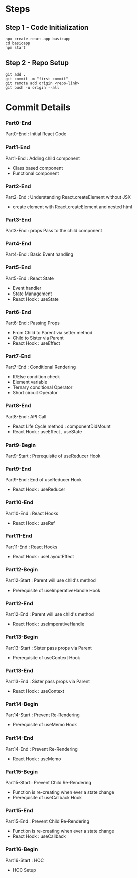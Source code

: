 # Steps

## Step 1 - Code Initialization

```
npx create-react-app basicapp
cd basicapp
npm start
```

## Step 2 - Repo Setup

```
git add .
git commit -m "first commit"
git remote add origin <repo-link>
git push -u origin --all
```

# Commit Details

### Part0-End 
Part0-End : Initial React Code 

### Part1-End  
Part1-End : Adding child component 
- Class based component
- Functional component

### Part2-End  
Part2-End : Understanding React.createElement without JSX
- create element with React.createElement and nested html

### Part3-End  
Part3-End : props Pass to the child component

### Part4-End  
Part4-End : Basic Event handling

### Part5-End  
Part5-End : React State
- Event handler
- State Management
- React Hook : useState

### Part6-End  
Part6-End : Passing Props
- From Child to Parent via setter method
- Child to Sister via Parent
- React Hook : useEffect

### Part7-End  
Part7-End : Conditional Rendering
- If/Else condition check
- Element variable
- Ternary conditional Operator
- Short circuit Operator

### Part8-End  
Part8-End : API Call
- React Life Cycle method : componentDidMount
- React Hook : useEffect , useState

### Part9-Begin  
Part9-Start : Prerequisite of useReducer Hook

### Part9-End  
Part9-End : End of useReducer Hook
- React Hook : useReducer

### Part10-End  
Part10-End : React Hooks
- React Hook : useRef

### Part11-End  
Part11-End : React Hooks
- React Hook : useLayoutEffect

### Part12-Begin  
Part12-Start : Parent will use child's method
- Prerequisite of useImperativeHandle Hook

### Part12-End  
Part12-End : Parent will use child's method
- React Hook : useImperativeHandle

### Part13-Begin  
Part13-Start : Sister pass props via Parent
- Prerequisite of useContext Hook

### Part13-End 
Part13-End : Sister pass props via Parent
- React Hook : useContext

### Part14-Begin  
Part14-Start : Prevent Re-Rendering
- Prerequisite of useMemo Hook

### Part14-End  
Part14-End : Prevent Re-Rendering
- React Hook : useMemo

### Part15-Begin  
Part15-Start : Prevent Child Re-Rendering 
- Function is re-creating when ever a state change
- Prerequisite of useCallback Hook

### Part15-End  
Part15-End : Prevent Child Re-Rendering 
- Function is re-creating when ever a state change
- React Hook : useCallback

### Part16-Begin  
Part16-Start : HOC 
- HOC Setup